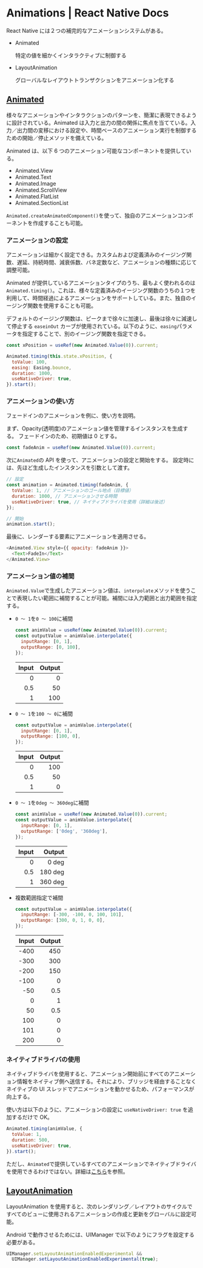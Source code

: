 # Animations | React Native Docs

React Native には２つの補完的なアニメーションシステムがある。

- Animated

  特定の値を細かくインタラクティブに制御する

- LayoutAnimation

  グローバルなレイアウトトランザクションをアニメーション化する

## [Animated](https://reactnative.dev/docs/animations#animated-api)

様々なアニメーションやインタラクションのパターンを、簡潔に表現できるように設計されている。Animated は入力と出力の間の関係に焦点を当てている。入力／出力間の変移における設定や、時間ベースのアニメーション実行を制御するための開始／停止メソッドを備えている。

Animated は、以下 6 つのアニメーション可能なコンポーネントを提供している。

- Animated.View
- Animated.Text
- Animated.Image
- Animated.ScrollView
- Animated.FlatList
- Animated.SectionList

`Animated.createAnimatedComponent()`を使って、独自のアニメーションコンポーネントを作成することも可能。

### アニメーションの設定

アニメーションは細かく設定できる。カスタムおよび定義済みのイージング関数、遅延、持続時間、減衰係数、バネ定数など、アニメーションの種類に応じて調整可能。

Animated が提供しているアニメーションタイプのうち、最もよく使われるのは`Animated.timing()`。これは、様々な定義済みのイージング関数のうちの１つを利用して、時間経過によるアニメーションをサポートしている。また、独自のイージング関数を使用することも可能。

デフォルトのイージング関数は、ピークまで徐々に加速し、最後は徐々に減速して停止する `easeinOut` カーブが使用されている。以下のように、`easing`パラメータを指定することで、別のイージング関数を指定できる。

```js
const xPosition = useRef(new Animated.Value(0)).current;

Animated.timing(this.state.xPosition, {
  toValue: 100,
  easing: Easing.bounce,
  duration: 1000,
  useNativeDriver: true,
}).start();
```

### アニメーションの使い方

フェードインのアニメーションを例に、使い方を説明。

まず、Opacity(透明度)のアニメーション値を管理するインスタンスを生成する。
フェードインのため、初期値は 0 とする。

```js
const fadeAnim = useRef(new Animated.Value(0)).current;
```

次に`Animated`の API を使って、アニメーションの設定と開始をする。
設定時には、先ほど生成したインスタンスを引数として渡す。

```js
// 設定
const animation = Animated.timing(fadeAnim, {
  toValue: 1, // アニメーションのゴール地点（目標値）
  duration: 1000, // アニメーションさせる時間
  useNativeDriver: true, // ネイティブドライバを使用（詳細は後述）
});

// 開始
animation.start();
```

最後に、レンダーする要素にアニメーションを適用させる。

```js
<Animated.View style={{ opacity: fadeAnim }}>
  <Text>FadeIn</Text>
</Animated.View>
```

### アニメーション値の補間

`Animated.Value`で生成したアニメーション値は、`interpolate`メソッドを使うことで表現したい範囲に補間することが可能。補間には入力範囲と出力範囲を指定する。

- `0 ～ 1`を`0 ～ 100`に補間

  ```js
  const animValue = useRef(new Animated.Value(0)).current;
  const outputValue = animValue.interpolate({
    inputRange: [0, 1],
    outputRange: [0, 100],
  });
  ```

  | Input | Output |
  | ----: | -----: |
  |     0 |      0 |
  |   0.5 |     50 |
  |     1 |    100 |

- `0 ～ 1`を`100 ～ 0`に補間

  ```js
  const outputValue = animValue.interpolate({
    inputRange: [0, 1],
    outputRange: [100, 0],
  });
  ```

  | Input | Output |
  | ----: | -----: |
  |     0 |    100 |
  |   0.5 |     50 |
  |     1 |      0 |

- `0 ～ 1`を`0deg ～ 360deg`に補間

  ```js
  const animValue = useRef(new Animated.Value(0)).current;
  const outputValue = animValue.interpolate({
    inputRange: [0, 1],
    outputRange: ['0deg', '360deg'],
  });
  ```

  | Input |  Output |
  | ----: | ------: |
  |     0 |   0 deg |
  |   0.5 | 180 deg |
  |     1 | 360 deg |

- 複数範囲指定で補間

  ```js
  const outputValue = animValue.interpolate({
    inputRange: [-300, -100, 0, 100, 101],
    outputRange: [300, 0, 1, 0, 0],
  });
  ```

  | Input | Output |
  | ----: | -----: |
  |  -400 |    450 |
  |  -300 |    300 |
  |  -200 |    150 |
  |  -100 |      0 |
  |   -50 |    0.5 |
  |     0 |      1 |
  |    50 |    0.5 |
  |   100 |      0 |
  |   101 |      0 |
  |   200 |      0 |

### ネイティブドライバの使用

ネイティブドライバを使用すると、アニメーション開始前にすべてのアニメーション情報をネイティブ側へ送信する。それにより、ブリッジを経由することなくネイティブの UI スレッドでアニメーションを動かせるため、パフォーマンスが向上する。

使い方は以下のように、アニメーションの設定に `useNativeDriver: true` を追加するだけで OK。

```js
Animated.timing(animValue, {
  toValue: 1,
  duration: 500,
  useNativeDriver: true,
}).start();
```

ただし、`Animated`で提供しているすべてのアニメーションでネイティブドライバを使用できるわけではない。詳細は[こちら](https://reactnative.dev/docs/animations#caveats)を参照。

## [LayoutAnimation](https://reactnative.dev/docs/animations#layoutanimation-api)

LayoutAnimation を使用すると、次のレンダリング／レイアウトのサイクルですべてのビューに使用されるアニメーションの作成と更新をグローバルに設定可能。

Android で動作させるためには、UIManager で以下のようにフラグを設定する必要がある。

```js
UIManager.setLayoutAnimationEnabledExperimental &&
  UIManager.setLayoutAnimationEnabledExperimental(true);
```
